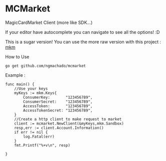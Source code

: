 # MCMarket
MagicCardMarket Client (more like SDK...)

If your editor have autocomplete you can navigate to see all the options! :D

This is a sugar version! You can use the more raw version with this project : [mkm](https://github.com/ngmachado/mkm)

How to Use
```
go get github.com/ngmachado/mcmarket
```

Example : 
```
func main() {
	//Use your keys
	myKeys := mkm.Keys{
		ConsumerKey:       "123456789",
		ConsumerSecret:    "123456789",
		AccessToken:       "123456789",
		AccessTokenSecret: "123456789",
	}
	//Create a http client to make request to market
	client := mcmarket.NewClient(&myKeys,mkm.Sandbox)
	resp,err := client.Account.Information()
	if err != nil {
		log.Fatal(err)
	}
	fmt.Printf("%+v\n", resp)

}
```
